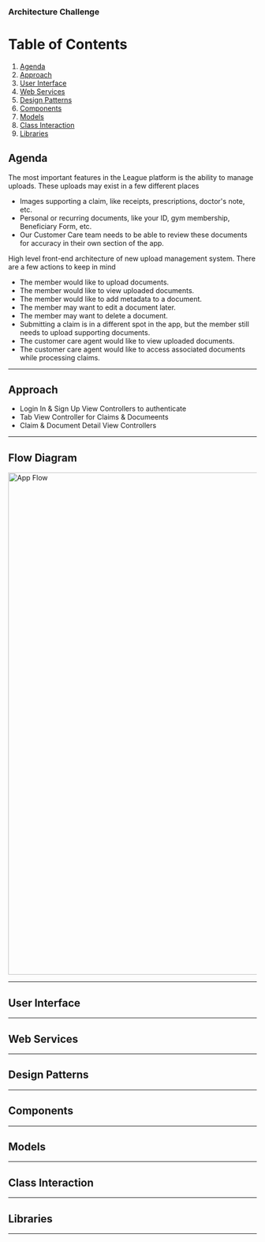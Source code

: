 ### Architecture Challenge

# Table of Contents
1. [Agenda](#agenda)
2. [Approach](#approach)
3. [User Interface](#user-interface)
4. [Web Services](#web-services)
5. [Design Patterns](#design-patterns)
6. [Components](#components)
7. [Models](#models)
8. [Class Interaction](#class-interaction)
9. [Libraries](#libraries)

## Agenda
The most important features in the League platform is the ability to manage uploads. These uploads may exist in a few different places

* Images supporting a claim, like receipts, prescriptions, doctor's note, etc.
* Personal or recurring documents, like your ID, gym membership, Beneficiary Form, etc.
* Our Customer Care team needs to be able to review these documents for accuracy in their own section of the app.
 
High level front-end architecture of new upload management system. There are a few actions to keep in mind
* The member would like to upload documents.
* The member would like to view uploaded documents.
* The member would like to add metadata to a document.
* The member may want to edit a document later.
* The member may want to delete a document.
* Submitting a claim is in a different spot in the app, but the member still needs to upload supporting documents.
* The customer care agent would like to view uploaded documents.
* The customer care agent would like to access associated documents while processing claims.

---

## Approach

* Login In & Sign Up View Controllers to authenticate
* Tab View Controller for Claims & Documeents
* Claim & Document Detail View Controllers

---

## Flow Diagram
<img width="1017" alt="App Flow" src="https://user-images.githubusercontent.com/18254027/159155866-e4aba1aa-6166-43cd-8827-b574e961d0e6.png">

---

## User Interface

---

## Web Services

---

## Design Patterns

---

## Components

---

## Models

---

## Class Interaction

---

## Libraries

---

